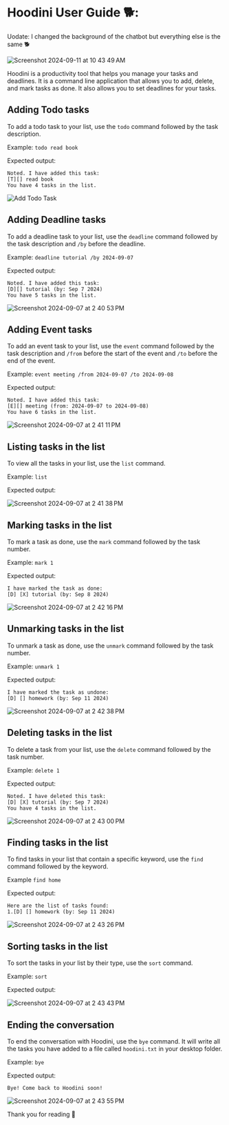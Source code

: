 # Hoodini User Guide 🐕:

Uodate: I changed the background of the chatbot but everything else is the same 🐕

![Screenshot 2024-09-11 at 10 43 49 AM](https://github.com/user-attachments/assets/b38c673b-9655-4a8d-aa63-42d73ac16fca)


Hoodini is a productivity tool that helps you manage your tasks and deadlines. It is a command line application that allows you to add, delete, and mark tasks as done. It also allows you to set deadlines for your tasks.

## Adding Todo tasks

To add a todo task to your list, use the `todo` command followed by the task description.

Example: `todo read book`

Expected output:
```
Noted. I have added this task:
[T][] read book
You have 4 tasks in the list.
```

![Add Todo Task](https://github.com/user-attachments/assets/955cf695-f781-408c-a700-d049cd807e75)

## Adding Deadline tasks

To add a deadline task to your list, use the `deadline` command followed by the task description and `/by` before the deadline.


Example: `deadline tutorial /by 2024-09-07`

Expected output:

```
Noted. I have added this task:
[D][] tutorial (by: Sep 7 2024)
You have 5 tasks in the list.
```
![Screenshot 2024-09-07 at 2 40 53 PM](https://github.com/user-attachments/assets/2c25b31a-dcdd-467f-b57a-19eedce424ab)


## Adding Event tasks

To add an event task to your list, use the `event` command followed by the task description and `/from` before the start of the event and `/to` before the end of the event.

Example: `event meeting /from 2024-09-07 /to 2024-09-08`

Expected output:

```
Noted. I have added this task:
[E][] meeting (from: 2024-09-07 to 2024-09-08)
You have 6 tasks in the list.
```


![Screenshot 2024-09-07 at 2 41 11 PM](https://github.com/user-attachments/assets/f49cf5ea-2411-4432-93b2-6867a769d640)



## Listing tasks in the list

To view all the tasks in your list, use the `list` command.

Example: `list`

Expected output:

![Screenshot 2024-09-07 at 2 41 38 PM](https://github.com/user-attachments/assets/7fc4be54-bf84-4dbf-8b54-5cfac45c755c)


## Marking tasks in the list

To mark a task as done, use the `mark` command followed by the task number.

Example: `mark 1`

Expected output:

```
I have marked the task as done:
[D] [X] tutorial (by: Sep 8 2024)
```
![Screenshot 2024-09-07 at 2 42 16 PM](https://github.com/user-attachments/assets/16a1c29b-4bb1-4fa1-8961-d8c9bc3e4c18)


## Unmarking tasks in the list

To unmark a task as done, use the `unmark` command followed by the task number.

Example: `unmark 1`

Expected output:

```
I have marked the task as undone:
[D] [] homework (by: Sep 11 2024)
```
![Screenshot 2024-09-07 at 2 42 38 PM](https://github.com/user-attachments/assets/0ecea390-1aa5-4703-902e-e011be5356ca)



## Deleting tasks in the list

To delete a task from your list, use the `delete` command followed by the task number.

Example: `delete 1`

Expected output:

```
Noted. I have deleted this task:
[D] [X] tutorial (by: Sep 7 2024)
You have 4 tasks in the list.
```
![Screenshot 2024-09-07 at 2 43 00 PM](https://github.com/user-attachments/assets/fb459602-3294-4919-9f68-9069b247666a)


## Finding tasks in the list

To find tasks in your list that contain a specific keyword, use the `find` command followed by the keyword.

Example `find home`

Expected output:

```
Here are the list of tasks found:
1.[D] [] homework (by: Sep 11 2024)
```

![Screenshot 2024-09-07 at 2 43 26 PM](https://github.com/user-attachments/assets/dc97a258-a378-480a-aa01-5788733c0337)


## Sorting tasks in the list

To sort the tasks in your list by their type, use the `sort` command.

Example: `sort`

Expected output:

![Screenshot 2024-09-07 at 2 43 43 PM](https://github.com/user-attachments/assets/36083fd8-ad2d-4b5e-ac77-68cb72f9fe26)



## Ending the conversation

To end the conversation with Hoodini, use the `bye` command. It will write all the tasks you have added to a file called `hoodini.txt` in your desktop folder.

Example: `bye`

Expected output:

```
Bye! Come back to Hoodini soon!
```
![Screenshot 2024-09-07 at 2 43 55 PM](https://github.com/user-attachments/assets/f6967dc8-f4c3-4774-8ae2-95fb3b9ba3db)

Thank you for reading :dog:

